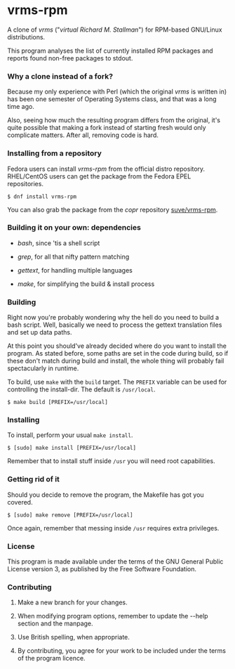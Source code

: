 # vrms-rpm

A clone of *vrms* ("*virtual Richard M. Stallman*") for
RPM-based GNU/Linux distributions.

This program analyses the list of currently installed RPM packages and reports
found non-free packages to stdout. 


### Why a clone instead of a fork?

Because my only experience with Perl (which the original *vrms* is written in)
has been one semester of Operating Systems class, and that was a long time ago.

Also, seeing how much the resulting program differs from the original, it's
quite possible that making a fork instead of starting fresh would only
complicate matters. After all, removing code is hard.


### Installing from a repository

Fedora users can install *vrms-rpm* from the official distro repository.
RHEL/CentOS users can get the package from the Fedora EPEL repositories.
```
$ dnf install vrms-rpm
```
You can also grab the package from the *copr* repository 
[suve/vrms-rpm](https://copr.fedorainfracloud.org/coprs/suve/vrms-rpm/).


### Building it on your own: dependencies

- *bash*, since 'tis a shell script

- *grep*, for all that nifty pattern matching

- *gettext*, for handling multiple languages

- *make*, for simplifying the build & install process


### Building

Right now you're probably wondering why the hell do you need to build a 
bash script. Well, basically we need to process the gettext translation
files and set up data paths.

At this point you should've already decided where do you want to install
the program. As stated before, some paths are set in the code during build,
so if these don't match during build and install, the whole thing will
probably fail spectacularly in runtime.

To build, use `make` with the `build` target. The `PREFIX` variable can be
used for controlling the install-dir. The default is `/usr/local`.
```
$ make build [PREFIX=/usr/local]
```


### Installing

To install, perform your usual `make install`.
```
$ [sudo] make install [PREFIX=/usr/local]
```
Remember that to install stuff inside `/usr` you will need root capabilities.


### Getting rid of it

Should you decide to remove the program, the Makefile has got you covered.
```
$ [sudo] make remove [PREFIX=/usr/local]
```
Once again, remember that messing inside `/usr` requires extra privileges.


### License

This program is made available under the terms of the GNU
General Public License version 3, as published by the
Free Software Foundation.


### Contributing

 1. Make a new branch for your changes.
 
 2. When modifying program options, remember to update the --help section
    and the manpage.
 
 3. Use British spelling, when appropriate.
 
 4. By contributing, you agree for your work to be included under
    the terms of the program licence.
